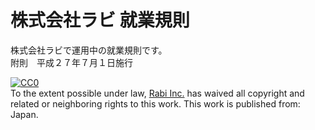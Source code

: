 # 株式会社ラビ 就業規則

株式会社ラビで運用中の就業規則です。  
附則　平成２７年７月１日施行

<p xmlns:dct="http://purl.org/dc/terms/" xmlns:vcard="http://www.w3.org/2001/vcard-rdf/3.0#">
  <a rel="license"
     href="http://creativecommons.org/publicdomain/zero/1.0/">
    <img src="http://i.creativecommons.org/p/zero/1.0/88x31.png" style="border-style: none;" alt="CC0" />
  </a>
  <br />
  To the extent possible under law,
  <a rel="dct:publisher"
     href="http://rabi.co.jp">
    <span property="dct:title">Rabi Inc.</span></a>
  has waived all copyright and related or neighboring rights to
  this work.
This work is published from:
<span property="vcard:Country" datatype="dct:ISO3166"
      content="JP" about="http://rabi.co.jp">
  Japan</span>.
</p>
